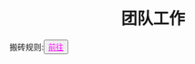 <html>
	<head>
		<title>tuanduigonzuo</title>
		<style type="text/css">
		<!--
			.purple{color:FF00FF}
		-->
       </style>
	</head>
	<body>
		<h1><center>团队工作</center></h1>
    <div>搬砖规则:<button title="hello"><a href="http://www.baidu.com"<span class="purple">前往</span></a></botton></div>
	</body>
</html>
